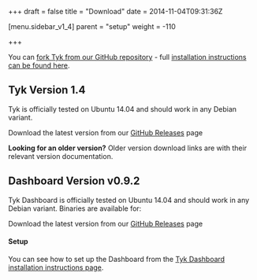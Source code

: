 +++
draft = false
title = "Download"
date = 2014-11-04T09:31:36Z
    
[menu.sidebar_v1_4]
    parent = "setup"
    weight = -110

+++

You can [fork Tyk from our GitHub repository](https://github.com/lonelycode/tyk/) - full [installation instructions can be found here](/v1.3/setup/installation/).

## Tyk Version 1.4

Tyk is officially tested on Ubuntu 14.04 and should work in any Debian variant.

Download the latest version from our [GitHub Releases](https://github.com/lonelycode/tyk/releases/tag/1.4) page
    

**Looking for an older version?** Older version download links are with their relevant version documentation.

## Dashboard Version v0.9.2

Tyk Dashboard is officially tested on Ubuntu 14.04 and should work in any Debian variant. Binaries are available for:

Download the latest version from our [GitHub Releases](https://github.com/lonelycode/tyk/releases/tag/1.4) page


#### Setup

You can see how to set up the Dashboard from the [Tyk Dashboard installation instructions page](/v1.3/setup/install-dashboard).